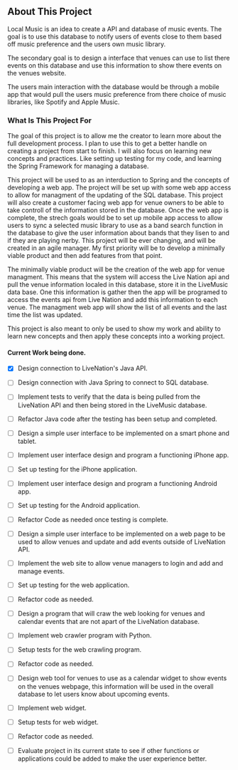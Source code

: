## About This Project

Local Music is an idea to create a API and database of music events. The goal is to use this database to notify users of events close to them based off music preference and the users own music library. 

The secondary goal is to design a interface that venues can use to list there events on this database and use this information to show there events on the venues website. 

The users main interaction with the database would be through a mobile app that would pull the users music preference from there choice of music libraries, like Spotify and Apple Music. 

### What Is This Project For

The goal of this project is to allow me the creator to learn more about the full development process. I plan to use this to get a better handle on creating a project from start to finish. I will also focus on learning new concepts and practices. Like setting up testing for my code, and learning the Spring Framework for managing a database.

This project will be used to as an interduction to Spring and the concepts of developing a web app. The project will be set up with some web app access to allow for managment of the updating of the SQL database. This project will also create a customer facing web app for venue owners to be able to take controll of the information stored in the database. Once the web app is complete, the strech goals would be to set up mobile app access to allow users to sync a selected music library to use as a band search function in the database to give the user information about bands that they lisen to and if they are playing nerby. This project will be ever changing, and will be created in an agile manager. My first priority will be to develop a minimally viable product and then add features from that point.

The minimally viable product will be the creation of the web app for venue managment. This means that the system will access the Live Nation api and pull the venue information localed in this database, store it in the LiveMusic data base. One this information is gather then the app will be programed to access the events api from Live Nation and add this information to each venue. The managment web app will show the list of all events and the last time the list was updated. 

This project is also meant to only be used to show my work and ability to learn new concepts and then apply these concepts into a working project.

#### Current Work being done. 
- [x] Design connection to LiveNation's Java API.
- [ ] Design connection with Java Spring to connect to SQL database.
- [ ] Implement tests to verify that the data is being pulled from the LiveNation API and then being stored in the LiveMusic database. 
- [ ] Refactor Java code after the testing has been setup and completed.
- [ ] Design a simple user interface to be implemented on a smart phone and tablet.
- [ ] Implement user interface design and program a functioning iPhone app.
- [ ] Set up testing for the iPhone application.
- [ ] Implement user interface design and program a functioning Android app.
- [ ] Set up testing for the Android application.
- [ ] Refactor Code as needed once testing is complete.
- [ ] Design a simple user interface to be implemented on a web page to be used to allow venues and update and add events outside of LiveNation API.
- [ ] Implement the web site to allow venue managers to login and add and manage events.
- [ ] Set up testing for the web application.
- [ ] Refactor code as needed.
- [ ] Design a program that will craw the web looking for venues and calendar events that are not apart of the LiveNation database. 
- [ ] Implement web crawler program with Python.
- [ ] Setup tests for the web crawling program.
- [ ] Refactor code as needed.
- [ ] Design web tool for venues to use as a calendar widget to show events on the venues webpage, this information will be used in the overall database to let users know about upcoming events.
- [ ] Implement web widget.
- [ ] Setup tests for web widget.
- [ ] Refactor code as needed. 
- [ ] Evaluate project in its current state to see if other functions or applications could be added to make the user experience better. 

